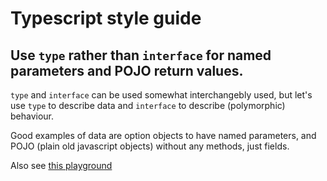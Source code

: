# Typescript style guide

## Use `type` rather than `interface` for named parameters and POJO return values.

`type` and `interface` can be used somewhat interchangebly used, but let's use `type` to describe data and `interface` to describe (polymorphic) behaviour.

Good examples of data are option objects to have named parameters, and POJO (plain old javascript objects) without any methods, just fields.

Also see [this playground](https://www.typescriptlang.org/play?#code/C4TwDgpgBACghgJwgO2AeTMAlge2QZygF4oBvAKCiqmTgFsIAuKfYBLZAcwG5LqATCABs4IAPzNkAVzoAjCAl4BfcuVCQoAYQAWWIfwzY8hEvCSpDuAlABkZPlQDGOITgTNW7LstWOR+QjMUYHtqKGcCNilHYDcAChxMK3xmIIsk4wBKewcoFRVyPzgArV19KAgAD2AUfkDEYNDqCM9o2IQEjIJmHT0DLvxsijCw-ClIDsSjAkzeEebjEIYAuE5oEgADABJSKeSAOloGJSgsQh29433nVwQlDbnqfKA)
